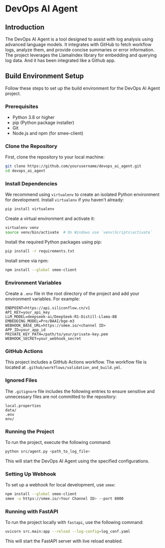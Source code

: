 # DevOps AI Agent

## Introduction

The DevOps AI Agent is a tool designed to assist with log analysis using advanced language models. It integrates with GitHub to fetch workflow logs, analyze them, and provide concise summaries or error information. The project leverages the LlamaIndex library for embedding and querying log data. And it has been integrated like a Github app.

## Build Environment Setup

Follow these steps to set up the build environment for the DevOps AI Agent project.

### Prerequisites

- Python 3.8 or higher
- pip (Python package installer)
- Git
- Node.js and npm (for smee-client)

### Clone the Repository

First, clone the repository to your local machine:

```sh
git clone https://github.com/yourusername/devops_ai_agent.git
cd devops_ai_agent
```

### Install Dependencies

We recommend using `virtualenv` to create an isolated Python environment for development. Install `virtualenv` if you haven't already:

```sh
pip install virtualenv
```

Create a virtual environment and activate it:

```sh
virtualenv venv
source venv/bin/activate  # On Windows use `venv\Scripts\activate`
```

Install the required Python packages using pip:

```sh
pip install -r requirements.txt
```

Install smee via npm:

```sh
npm install --global smee-client
```

### Environment Variables

Create a `.env` file in the root directory of the project and add your environment variables. For example:

```env
ENDPOINT=https://api.siliconflow.cn/v1
API_KEY=your_api_key
LLM_MODEL=deepseek-ai/DeepSeek-R1-Distill-Llama-8B
EMBEDDING_MODEL=Pro/BAAI/bge-m3
WEBHOOK_BASE_URL=https://smee.io/<channel ID>
APP_ID=your_app_id
PRIVATE_KEY_PATH=/path/to/your/private-key.pem
WEBHOOK_SECRET=your_webhook_secret
```

### GitHub Actions

This project includes a GitHub Actions workflow. The workflow file is located at `.github/workflows/validation_and_build.yml`.

### Ignored Files

The `.gitignore` file includes the following entries to ensure sensitive and unnecessary files are not committed to the repository:

```ignore
local.properties
data/
.env
env/
```

### Running the Project

To run the project, execute the following command:

```sh
python src/agent.py <path_to_log_file>
```

This will start the DevOps AI Agent using the specified configurations.

### Setting Up Webhook

To set up a webhook for local development, use `smee`:

```sh
npm install --global smee-client
smee -u https://smee.io/<Your Channel ID> --port 8000
```

### Running with FastAPI

To run the project locally with `fastapi`, use the following command:

```sh
uvicorn src.main:app --reload --log-config=log_conf.yaml
```

This will start the FastAPI server with live reload enabled.
